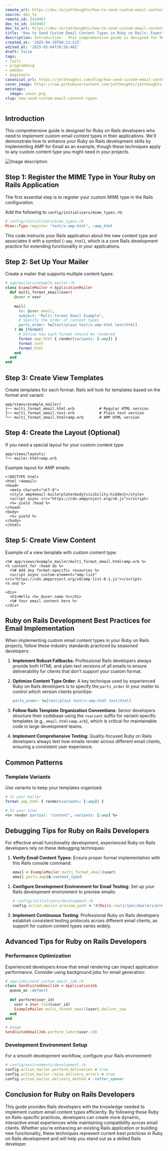 ```yaml
---
remote_url: https://dev.to/jetthoughts/how-to-send-custom-email-content-types-in-ruby-on-rails-expert-developers-guide-2g8l
source: dev_to
remote_id: 2419467
dev_to_id: 2419467
dev_to_url: https://dev.to/jetthoughts/how-to-send-custom-email-content-types-in-ruby-on-rails-expert-developers-guide-2g8l
title: 'How to Send Custom Email Content Types in Ruby on Rails: Expert Developer''s Guide'
description: Introduction   This comprehensive guide is designed for Ruby on Rails developers who need to...
created_at: '2025-04-20T08:12:52Z'
edited_at: '2025-05-04T10:56:48Z'
draft: false
tags:
- rails
- programming
- webdev
- beginners
canonical_url: https://jetthoughts.com/blog/how-send-custom-email-content-types/
cover_image: https://raw.githubusercontent.com/jetthoughts/jetthoughts.github.io/master/content/blog/how-send-custom-email-content-types/cover.png
metatags:
  image: cover.png
slug: how-send-custom-email-content-types
---
```

## Introduction
This comprehensive guide is designed for Ruby on Rails developers who need to implement custom email content types in their applications. We'll demonstrate how to enhance your Ruby on Rails development skills by implementing AMP for Email as an example, though these techniques apply to any custom content type you might need in your projects.

![Image description](file_0.png)

## Step 1: Register the MIME Type in Your Ruby on Rails Application

The first essential step is to register your custom MIME type in the Rails configuration.

Add the following to `config/initializers/mime_types.rb`:

```ruby
# config/initializers/mime_types.rb
Mime::Type.register "text/x-amp-html", :amp_html
```

This code instructs your Rails application about the new content type and associates it with a symbol (`:amp_html`), which is a core Rails development practice for extending functionality in your applications.

## Step 2: Set Up Your Mailer

Create a mailer that supports multiple content types:

```ruby
# app/mailers/example_mailer.rb
class ExampleMailer < ApplicationMailer
  def multi_format_email(user)
    @user = user
    
    mail(
      to: @user.email,
      subject: "Multi-format Email Example",
      # Specify the order of content types
      parts_order: %w[text/plain text/x-amp-html text/html]
    ) do |format|
      # Define how each format should be rendered
      format.amp_html { render(variants: [:amp]) }
      format.text
      format.html
    end
  end
end
```

## Step 3: Create View Templates

Create templates for each format. Rails will look for templates based on the format and variant:

```
app/views/example_mailer/
├── multi_format_email.html.erb           # Regular HTML version
├── multi_format_email.text.erb           # Plain text version
└── multi_format_email.html+amp.erb       # AMP HTML version
```

## Step 4: Create the Layout (Optional)

If you need a special layout for your custom content type:

```
app/views/layouts/
└── mailer.html+amp.erb
```

Example layout for AMP emails:

```erb
<!DOCTYPE html>
<html ⚡4email>
<head>
  <meta charset="utf-8">
  <style amp4email-boilerplate>body{visibility:hidden}</style>
  <script async src="https://cdn.ampproject.org/v0.js"></script>
  <%= yield :head %>
</head>
<body>
  <%= yield %>
</body>
</html>
```

## Step 5: Create View Content

Example of a view template with custom content type:

```erb
<%# app/views/example_mailer/multi_format_email.html+amp.erb %>
<% content_for :head do %>
  <%# Add any format-specific resources %>
  <script async custom-element="amp-list" src="https://cdn.ampproject.org/v0/amp-list-0.1.js"></script>
<% end %>

<div>
  <h1>Hello <%= @user.name %></h1>
  <%# Your email content here %>
</div>
```

## Ruby on Rails Development Best Practices for Email Implementation

When implementing custom email content types in your Ruby on Rails projects, follow these industry standards practiced by seasoned developers:

1. **Implement Robust Fallbacks**: Professional Rails developers always provide both HTML and plain text versions of all emails to ensure deliverability for clients that don't support your custom format.

2. **Optimize Content Type Order**: A key technique used by experienced Ruby on Rails developers is to specify the `parts_order` in your mailer to control which version clients prioritize:
   ```ruby
   parts_order: %w[text/plain text/x-amp-html text/html]
   ```

3. **Follow Rails Template Organization Conventions**: Senior developers structure their codebase using the `+variant` suffix for variant-specific templates (e.g., `email.html+amp.erb`), which is critical for maintainable code in large development teams.

4. **Implement Comprehensive Testing**: Quality-focused Ruby on Rails developers always test how emails render across different email clients, ensuring a consistent user experience.

## Common Patterns

### Template Variants

Use variants to keep your templates organized:

```ruby
# In your mailer
format.amp_html { render(variants: [:amp]) }

# In your view
<%= render partial: "content", variants: [:amp] %>
```

## Debugging Tips for Ruby on Rails Developers

For effective email functionality development, experienced Ruby on Rails developers rely on these debugging techniques:

1. **Verify Email Content Types**: Ensure proper format implementation with this Rails console command:
   ```ruby
   email = ExampleMailer.multi_format_email(user)
   email.parts.map(&:content_type)
   ```

2. **Configure Development Environment for Email Testing**: Set up your Rails development environment to preview emails:
   ```ruby
   # config/initializers/development.rb
   config.action_mailer.preview_path = "#{Rails.root}/spec/mailers/previews"
   ```

3. **Implement Continuous Testing**: Professional Ruby on Rails developers establish consistent testing protocols across different email clients, as support for custom content types varies widely.

## Advanced Tips for Ruby on Rails Developers

### Performance Optimization
Experienced developers know that email rendering can impact application performance. Consider using background jobs for email generation:

```ruby
# app/jobs/send_custom_email_job.rb
class SendCustomEmailJob < ApplicationJob
  queue_as :default
  
  def perform(user_id)
    user = User.find(user_id)
    ExampleMailer.multi_format_email(user).deliver_now
  end
end

# Usage
SendCustomEmailJob.perform_later(user.id)
```

### Development Environment Setup
For a smooth development workflow, configure your Rails environment:

```ruby
# config/environments/development.rb
config.action_mailer.perform_deliveries = true
config.action_mailer.raise_delivery_errors = true
config.action_mailer.delivery_method = :letter_opener
```

## Conclusion for Ruby on Rails Developers

This guide provides Rails developers with the knowledge needed to implement custom email content types efficiently. By following these Ruby on Rails-specific practices, developers can create more dynamic, interactive email experiences while maintaining compatibility across email clients. Whether you're enhancing an existing Rails application or building new functionality, these techniques represent current best practices in Ruby on Rails development and will help you stand out as a skilled Rails developer.